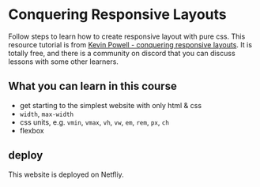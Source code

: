 Conquering Responsive Layouts
=============================

Follow steps to learn how to create responsive layout with pure css.  This resource tutorial is from [Kevin Powell - conquering responsive layouts](https://courses.kevinpowell.co/view/courses/conquering-responsive-layouts/).  It is totally free, and there is a community on discord that you can discuss lessons with some other learners.

## What you can learn in this course

- get starting to the simplest website with only html & css
- `width`, `max-width`
- css units, e.g. `vmin`, `vmax`, `vh`, `vw`, `em`, `rem`, `px`, `ch`
- flexbox

## deploy

This website is deployed on Netfliy.